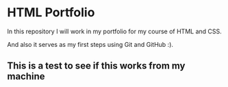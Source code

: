 # HTML Portfolio

In this repository I will work in my portfolio for my course of HTML and CSS.

And also it serves as my first steps using Git and GitHub :).

## This is a test to see if this works from my machine
